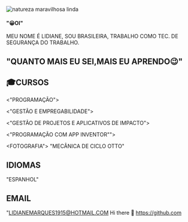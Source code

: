 ![natureza maravilhosa linda](https://user-images.githubusercontent.com/89882230/133125555-79949c17-0a97-4617-9c1f-428b04b81528.gif)
#### "😀OI"
MEU NOME É LIDIANE, SOU BRASILEIRA, TRABALHO COMO TEC. DE SEGURANÇA DO TRABALHO.


## "QUANTO MAIS EU SEI,MAIS EU APRENDO😉"

## 🎓CURSOS 

<"PROGRAMAÇÃO">

<"GESTÃO E EMPREGABILIDADE">

<"GESTÃO DE PROJETOS E APLICATIVOS DE IMPACTO">

<"PROGRAMAÇÃO COM APP INVENTOR"">

<FOTOGRAFIA">
"MECÂNICA DE CICLO OTTO" 

## IDIOMAS
"ESPANHOL"

## EMAIL
"LIDIANEMARQUES1915@HOTMAIL.COM Hi there 👋
https://github.com
<!--
**Lidimarques/Lidimarques** is a ✨ _special_ ✨ repository because its `README.md` (this file) appears on your GitHub profile.

Here are some ideas to get you started:

- 🔭 I’m currently working on ...
- 🌱 I’m currently learning ...
- 👯 I’m looking to collaborate on ...
- 🤔 I’m looking for help with ...
- 💬 Ask me about ...
- 📫 How to reach me: ...
- 😄 Pronouns: ...
- ⚡ Fun fact: ...
-->
